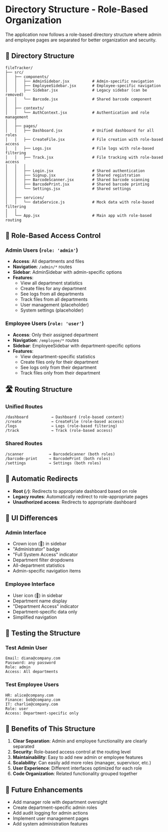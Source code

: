 # Directory Structure - Role-Based Organization

The application now follows a role-based directory structure where admin and employee pages are separated for better organization and security.

## 📁 Directory Structure

```
fileTracker/
├── src/
│   ├── components/
│   │   ├── AdminSidebar.jsx          # Admin-specific navigation
│   │   ├── EmployeeSidebar.jsx       # Employee-specific navigation
│   │   ├── Sidebar.jsx               # Legacy sidebar (can be removed)
│   │   └── Barcode.jsx               # Shared barcode component
│   │
│   ├── contexts/
│   │   └── AuthContext.jsx           # Authentication and role management
│   │
│   ├── pages/
│   │   ├── Dashboard.jsx             # Unified dashboard for all roles
│   │   ├── CreateFile.jsx            # File creation with role-based access
│   │   ├── Logs.jsx                  # File logs with role-based filtering
│   │   ├── Track.jsx                 # File tracking with role-based access
│   │   │
│   │   ├── Login.jsx                 # Shared authentication
│   │   ├── Signup.jsx                # Shared registration
│   │   ├── BarcodeScanner.jsx        # Shared barcode scanning
│   │   ├── BarcodePrint.jsx          # Shared barcode printing
│   │   └── Settings.jsx              # Shared settings
│   │
│   ├── services/
│   │   └── dataService.js            # Mock data with role-based filtering
│   │
│   └── App.jsx                       # Main app with role-based routing
```

## 🔐 Role-Based Access Control

### Admin Users (`role: 'admin'`)
- **Access**: All departments and files
- **Navigation**: `/admin/*` routes
- **Sidebar**: AdminSidebar with admin-specific options
- **Features**:
  - View all department statistics
  - Create files for any department
  - See logs from all departments
  - Track files from all departments
  - User management (placeholder)
  - System settings (placeholder)

### Employee Users (`role: 'user'`)
- **Access**: Only their assigned department
- **Navigation**: `/employee/*` routes
- **Sidebar**: EmployeeSidebar with department-specific options
- **Features**:
  - View department-specific statistics
  - Create files only for their department
  - See logs only from their department
  - Track files only from their department

## 🛣️ Routing Structure

### Unified Routes
```
/dashboard          → Dashboard (role-based content)
/create             → CreateFile (role-based access)
/logs               → Logs (role-based filtering)
/track              → Track (role-based access)
```

### Shared Routes
```
/scanner           → BarcodeScanner (both roles)
/barcode-print     → BarcodePrint (both roles)
/settings          → Settings (both roles)
```

## 🔄 Automatic Redirects

- **Root (`/`)**: Redirects to appropriate dashboard based on role
- **Legacy routes**: Automatically redirect to role-appropriate pages
- **Unauthorized access**: Redirects to appropriate dashboard

## 🎨 UI Differences

### Admin Interface
- Crown icon (👑) in sidebar
- "Administrator" badge
- "Full System Access" indicator
- Department filter dropdowns
- All-department statistics
- Admin-specific navigation items

### Employee Interface
- User icon (👤) in sidebar
- Department name display
- "Department Access" indicator
- Department-specific data only
- Simplified navigation

## 🧪 Testing the Structure

### Test Admin User
```
Email: diana@company.com
Password: any password
Role: admin
Access: All departments
```

### Test Employee Users
```
HR: alice@company.com
Finance: bob@company.com  
IT: charlie@company.com
Role: user
Access: Department-specific only
```

## 🔧 Benefits of This Structure

1. **Clear Separation**: Admin and employee functionality are clearly separated
2. **Security**: Role-based access control at the routing level
3. **Maintainability**: Easy to add new admin or employee features
4. **Scalability**: Can easily add more roles (manager, supervisor, etc.)
5. **User Experience**: Different interfaces optimized for each role
6. **Code Organization**: Related functionality grouped together

## 🚀 Future Enhancements

- Add manager role with department oversight
- Create department-specific admin roles
- Add audit logging for admin actions
- Implement user management pages
- Add system administration features 